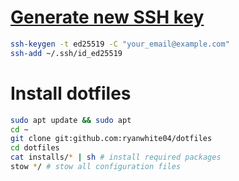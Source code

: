 # [Generate new SSH key](https://docs.github.com/en/authentication/connecting-to-github-with-ssh)

```sh
ssh-keygen -t ed25519 -C "your_email@example.com"
ssh-add ~/.ssh/id_ed25519
```

# Install dotfiles
```sh
sudo apt update && sudo apt
cd ~
git clone git:github.com:ryanwhite04/dotfiles
cd dotfiles
cat installs/* | sh # install required packages
stow */ # stow all configuration files
```

